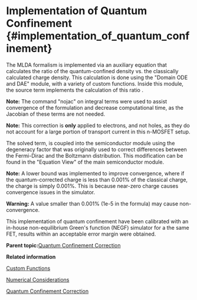# Implementation of Quantum Confinement {#implementation_of_quantum_confinement}

The MLDA formalism is implemented via an auxiliary equation that calculates the ratio of the quantum-confined density vs. the classically calculated charge density. This calculation is done using the "Domain ODE and DAE" module, with a variety of custom functions. Inside this module, the source term implements the calculation of this ratio .

**Note:** The command "nojac" on integral terms were used to assist convergence of the formulation and decrease computational time, as the Jacobian of these terms are not needed.

**Note:** This correction is **only** applied to electrons, and not holes, as they do not account for a large portion of transport current in this n-MOSFET setup.

The solved term, is coupled into the semiconductor module using the degeneracy factor that was originally used to correct differences between the Fermi-Dirac and the Boltzmann distribution. This modification can be found in the "Equation View" of the main semiconductor module.

**Note:** A lower bound was implemented to improve convergence, where if the quantum-corrected charge is less than 0.001% of the classical charge, the charge is simply 0.001%. This is because near-zero charge causes convergence issues in the simulator.

**Warning:** A value smaller than 0.001% \(1e-5 in the formula\) may cause non-convergence.

This implementation of quantum confinement have been calibrated with an in-house non-equilibrium Green's function \(NEGF\) simulator for a the same FET, results within an acceptable error margin were obtained.

**Parent topic:**[Quantum Confinement Correction](quantum_confinement.md)

**Related information**  


[Custom Functions](custom_functions.md)

[Numerical Considerations](numerical_considerations.md)

[Quantum Confinement Correction](quantum_confinement.md)

